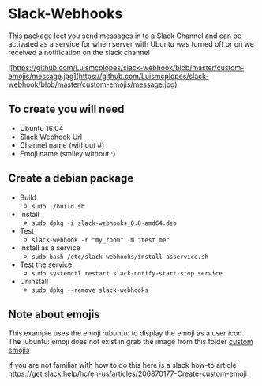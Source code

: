 # Slack-Webhooks
This package leet you send messages in to a Slack Channel and can be activated as a service for when server with Ubuntu was turned off or on we received a notification on the slack channel  


![https://github.com/Luismcplopes/slack-webhook/blob/master/custom-emojis/message.jpg](https://github.com/Luismcplopes/slack-webhook/blob/master/custom-emojis/message.jpg)

## To create you will need
* Ubuntu 16.04
* Slack Webhook Url
* Channel name (without #)
* Emoji name (smiley without :)



## Create a debian package
* Build 
  * `sudo ./build.sh`
* Install
  * `sudo dpkg -i slack-webhooks_0.8-amd64.deb`
* Test
  * `slack-webhook -r "my_room" -m "test me"`
* Install as a service
  * `sudo bash /etc/slack-webhooks/install-asservice.sh`
* Test the service
  *  `sudo systemctl restart slack-notify-start-stop.service` 
* Uninstall
  * `sudo dpkg --remove slack-webhooks`

## Note about emojis

This example uses the emoji :ubuntu: to display the emoji as a user icon.
The :ubuntu: emoji does not exist in grab the image from this folder [custom emojis](/custom-emojis)

If you are not familiar with how to do this here is a slack how-to article 
https://get.slack.help/hc/en-us/articles/206870177-Create-custom-emoji


